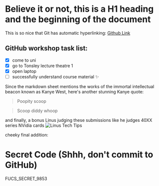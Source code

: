 # Believe it or not, this is a H1 heading and the beginning of the document

This is so nice that Git has automatic hyperlinking: [Github Link](https://github.com/GlytchedAz/GitHub-Workshop)

## GitHub workshop task list:
- [x] come to uni
- [x] go to Tonsley lecture theatre 1
- [x] open laptop
- [ ] successfully understand course material :sparkles:

Since the markdown sheet mentions the works of the immortal intellectual beacon known as Kanye West, here's another stunning Kanye quote:

> Poopity scoop

> Scoop diddy whoop

and finally, a bonus Linus judging these submissions like he judges 40XX series NVidia cards
![Linus Tech Tips](https://i.kym-cdn.com/entries/icons/facebook/000/032/558/temp6.jpg)

cheeky final addition:

# Secret Code (Shhh, don't commit to GitHub)

FUCS_SECRET_9853